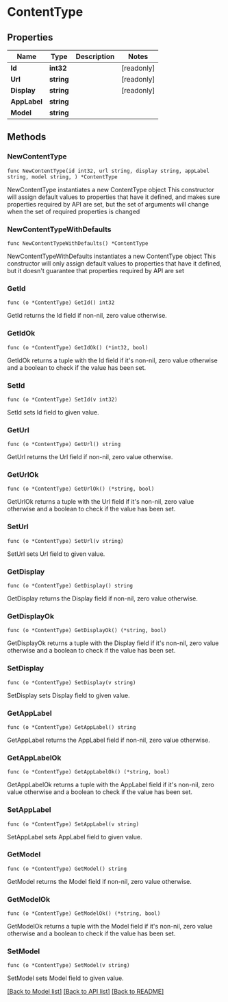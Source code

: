 # ContentType

## Properties

Name | Type | Description | Notes
------------ | ------------- | ------------- | -------------
**Id** | **int32** |  | [readonly] 
**Url** | **string** |  | [readonly] 
**Display** | **string** |  | [readonly] 
**AppLabel** | **string** |  | 
**Model** | **string** |  | 

## Methods

### NewContentType

`func NewContentType(id int32, url string, display string, appLabel string, model string, ) *ContentType`

NewContentType instantiates a new ContentType object
This constructor will assign default values to properties that have it defined,
and makes sure properties required by API are set, but the set of arguments
will change when the set of required properties is changed

### NewContentTypeWithDefaults

`func NewContentTypeWithDefaults() *ContentType`

NewContentTypeWithDefaults instantiates a new ContentType object
This constructor will only assign default values to properties that have it defined,
but it doesn't guarantee that properties required by API are set

### GetId

`func (o *ContentType) GetId() int32`

GetId returns the Id field if non-nil, zero value otherwise.

### GetIdOk

`func (o *ContentType) GetIdOk() (*int32, bool)`

GetIdOk returns a tuple with the Id field if it's non-nil, zero value otherwise
and a boolean to check if the value has been set.

### SetId

`func (o *ContentType) SetId(v int32)`

SetId sets Id field to given value.


### GetUrl

`func (o *ContentType) GetUrl() string`

GetUrl returns the Url field if non-nil, zero value otherwise.

### GetUrlOk

`func (o *ContentType) GetUrlOk() (*string, bool)`

GetUrlOk returns a tuple with the Url field if it's non-nil, zero value otherwise
and a boolean to check if the value has been set.

### SetUrl

`func (o *ContentType) SetUrl(v string)`

SetUrl sets Url field to given value.


### GetDisplay

`func (o *ContentType) GetDisplay() string`

GetDisplay returns the Display field if non-nil, zero value otherwise.

### GetDisplayOk

`func (o *ContentType) GetDisplayOk() (*string, bool)`

GetDisplayOk returns a tuple with the Display field if it's non-nil, zero value otherwise
and a boolean to check if the value has been set.

### SetDisplay

`func (o *ContentType) SetDisplay(v string)`

SetDisplay sets Display field to given value.


### GetAppLabel

`func (o *ContentType) GetAppLabel() string`

GetAppLabel returns the AppLabel field if non-nil, zero value otherwise.

### GetAppLabelOk

`func (o *ContentType) GetAppLabelOk() (*string, bool)`

GetAppLabelOk returns a tuple with the AppLabel field if it's non-nil, zero value otherwise
and a boolean to check if the value has been set.

### SetAppLabel

`func (o *ContentType) SetAppLabel(v string)`

SetAppLabel sets AppLabel field to given value.


### GetModel

`func (o *ContentType) GetModel() string`

GetModel returns the Model field if non-nil, zero value otherwise.

### GetModelOk

`func (o *ContentType) GetModelOk() (*string, bool)`

GetModelOk returns a tuple with the Model field if it's non-nil, zero value otherwise
and a boolean to check if the value has been set.

### SetModel

`func (o *ContentType) SetModel(v string)`

SetModel sets Model field to given value.



[[Back to Model list]](../README.md#documentation-for-models) [[Back to API list]](../README.md#documentation-for-api-endpoints) [[Back to README]](../README.md)


